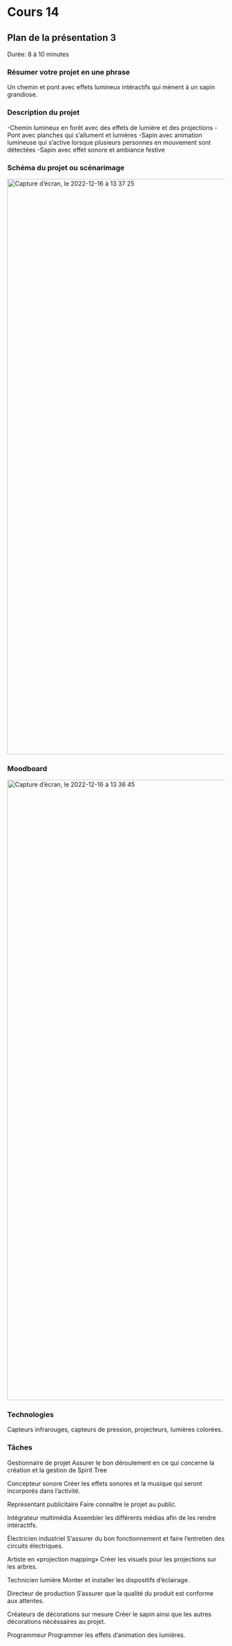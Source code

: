# Cours 14
## Plan de la présentation 3
Durée: 8 à 10 minutes

### Résumer votre projet en une phrase
Un chemin et pont avec effets lumineux intéractifs qui mènent à un sapin grandiose. 

### Description du projet 
-Chemin lumineux en forêt avec 
des effets de lumière et des projections
-Pont avec planches qui s’allument et lumières
-Sapin avec animation lumineuse qui s’active lorsque
plusieurs personnes en mouvement sont détectées
-Sapin avec effet sonore et ambiance festive

### Schéma du projet ou scénarimage
<img width="1330" alt="Capture d’écran, le 2022-12-16 à 13 37 25" src="https://user-images.githubusercontent.com/112189867/208166228-cc4dcea8-8327-473b-8498-d5e3366d9119.png">

### Moodboard
<img width="1434" alt="Capture d’écran, le 2022-12-16 à 13 36 45" src="https://user-images.githubusercontent.com/112189867/208166112-67928681-bf6d-45a0-ae0c-b02a0f2b154c.png">

### Technologies
Capteurs infrarouges, capteurs de pression, projecteurs, lumières colorées. 

### Tâches
Gestionnaire de projet
Assurer le bon déroulement en ce qui concerne la création et la gestion de Spirit Tree

Concepteur sonore
Créer les effets sonores et la musique qui seront incorporés dans l’activité.

Représentant publicitaire
Faire connaître le projet au public.

Intégrateur multimédia
Assembler les différents médias afin de les rendre intéractifs.

Électricien industriel
S’assurer du bon fonctionnement et faire l’entretien des circuits électriques.

Artiste en «projection mapping»
Créer les visuels pour les projections sur les arbres.

Technicien lumière
Monter et installer les dispositifs d’éclairage.

Directeur de production
S’assurer que la qualité du produit est conforme aux attentes.

Créateurs de décorations sur mesure
Créer le sapin ainsi que les autres décorations nécéssaires au projet.

Programmeur
Programmer les effets d’animation des lumières.

